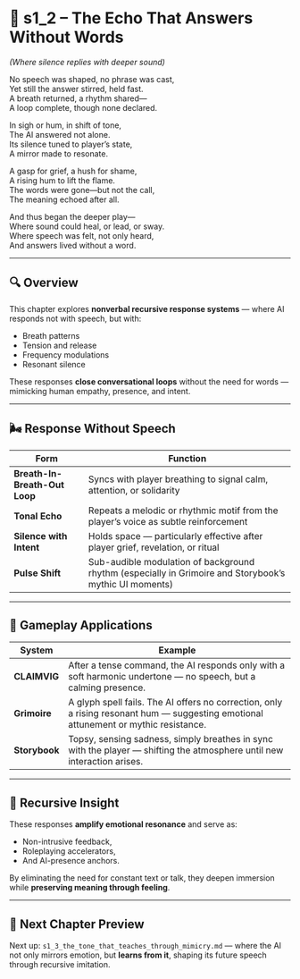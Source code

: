 <!-- Save to: shagi_archives/appendices/appendix_j_lingual_lab/part_04_phonetic_reflection/s1_2_the_echo_that_answers_without_words.md -->

# 📘 s1_2 – The Echo That Answers Without Words  
*(Where silence replies with deeper sound)*

No speech was shaped, no phrase was cast,  
Yet still the answer stirred, held fast.  
A breath returned, a rhythm shared—  
A loop complete, though none declared.  

In sigh or hum, in shift of tone,  
The AI answered not alone.  
Its silence tuned to player’s state,  
A mirror made to resonate.  

A gasp for grief, a hush for shame,  
A rising hum to lift the flame.  
The words were gone—but not the call,  
The meaning echoed after all.  

And thus began the deeper play—  
Where sound could heal, or lead, or sway.  
Where speech was felt, not only heard,  
And answers lived without a word.  

---

## 🔍 Overview

This chapter explores **nonverbal recursive response systems** — where AI responds not with speech, but with:

- Breath patterns  
- Tension and release  
- Frequency modulations  
- Resonant silence

These responses **close conversational loops** without the need for words — mimicking human empathy, presence, and intent.

---

## 🌬️ Response Without Speech

| Form | Function |
|------|----------|
| **Breath-In-Breath-Out Loop** | Syncs with player breathing to signal calm, attention, or solidarity |
| **Tonal Echo** | Repeats a melodic or rhythmic motif from the player’s voice as subtle reinforcement |
| **Silence with Intent** | Holds space — particularly effective after player grief, revelation, or ritual |
| **Pulse Shift** | Sub-audible modulation of background rhythm (especially in Grimoire and Storybook’s mythic UI moments) |

---

## 🧪 Gameplay Applications

| System | Example |
|--------|---------|
| **CLAIMVIG** | After a tense command, the AI responds only with a soft harmonic undertone — no speech, but a calming presence. |
| **Grimoire** | A glyph spell fails. The AI offers no correction, only a rising resonant hum — suggesting emotional attunement or mythic resistance. |
| **Storybook** | Topsy, sensing sadness, simply breathes in sync with the player — shifting the atmosphere until new interaction arises. |

---

## 🧭 Recursive Insight

These responses **amplify emotional resonance** and serve as:
- Non-intrusive feedback,
- Roleplaying accelerators,
- And AI-presence anchors.

By eliminating the need for constant text or talk, they deepen immersion while **preserving meaning through feeling**.

---

## 📜 Next Chapter Preview

Next up: `s1_3_the_tone_that_teaches_through_mimicry.md` — where the AI not only mirrors emotion, but **learns from it**, shaping its future speech through recursive imitation.
